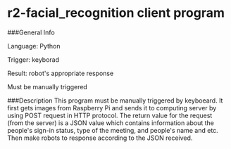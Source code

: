 # r2-facial_recognition client program

###General Info

Language: Python

Trigger: keyborad

Result: robot's appropriate response

Must be manually triggered

###Description
This program must be manually triggered by keyboeard. It first gets images from Raspberry Pi and sends it to computing server by using POST request in HTTP protocol. The return value for the request (from the server) is a JSON value which contains information about the people's sign-in status, type of the meeting, and people's name and etc. Then make robots to response according to the JSON received.
